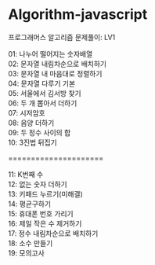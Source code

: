 # Algorithm-javascript

프로그래머스 알고리즘 문제풀이: LV1

01: 나누어 떨어지는 숫자배열<br>
02: 문자열 내림차순으로 배치하기<br>
03: 문자열 내 마음대로 정렬하기<br>
04: 문자열 다루기 기본<br>
05: 서울에서 김서방 찾기<br>
06: 두 개 뽑아서 더하기<br>
07: 시저암호</br>
08: 음양 더하기</br>
09: 두 정수 사이의 합</br>
10: 3진법 뒤집기</br> 
<p>=====================  </p>        
11: K번째 수 </br>
12: 없는 숫자 더하기</br>
13: 키패드 누르기(미해결)</br>
14: 평균구하기</br>
15: 휴대폰 번호 가리기 </br>
16: 제일 작은 수 제거하기</br>
17: 정수 내림차순으로 배치하기</br>
18: 소수 만들기 </br>
19: 모의고사 </br>